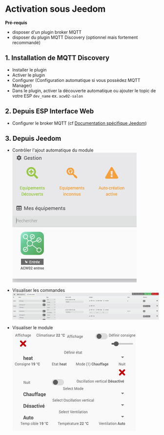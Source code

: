 # Activation sous Jeedom

**Pré-requis**
* disposer d'un plugin broker MQTT
* disposer du plugin MQTT Discovery (optionnel mais fortement recommandé)

## 1. Installation de MQTT Discovery
* Installer le plugin
* Activer le plugin
* Configurer (Configuration automatique si vous possèdez MQTT Manager)
* Dans le plugin, activer la découverte automatique ou ajouter le topic de votre ESP `dev_name` ex. `acw02-salon`

## 2. Depuis ESP Interface Web
* Configurer le broker MQTT (cf [Documentation spécifique Jeedom](https://github.com/devildant/acw02_esphome/blob/main/docs/interface_details.md#-optional-mqtt-only-without-esphome-ha-integration-ex-not-connect-to-ha-with-esphome-or-jeedom))

## 3. Depuis Jeedom
* Contrôler l'ajout automatique du module  
  ![jeedom](images/jeedom/jeedom-discovery.png)

* Visualiser les commandes  
  ![jeedom](images/jeedom/jeedom-commands.png)

* Visualiser le module
  ![jeedom](images/jeedom/jeedom-module.png)
